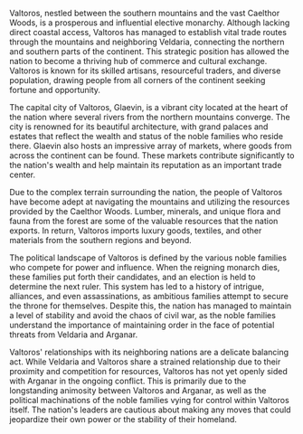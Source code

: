 Valtoros, nestled between the southern mountains and the vast Caelthor Woods, is a prosperous and influential elective monarchy. Although lacking direct coastal access, Valtoros has managed to establish vital trade routes through the mountains and neighboring Veldaria, connecting the northern and southern parts of the continent. This strategic position has allowed the nation to become a thriving hub of commerce and cultural exchange. Valtoros is known for its skilled artisans, resourceful traders, and diverse population, drawing people from all corners of the continent seeking fortune and opportunity.

The capital city of Valtoros, Glaevin, is a vibrant city located at the heart of the nation where several rivers from the northern mountains converge. The city is renowned for its beautiful architecture, with grand palaces and estates that reflect the wealth and status of the noble families who reside there. Glaevin also hosts an impressive array of markets, where goods from across the continent can be found. These markets contribute significantly to the nation's wealth and help maintain its reputation as an important trade center.

Due to the complex terrain surrounding the nation, the people of Valtoros have become adept at navigating the mountains and utilizing the resources provided by the Caelthor Woods. Lumber, minerals, and unique flora and fauna from the forest are some of the valuable resources that the nation exports. In return, Valtoros imports luxury goods, textiles, and other materials from the southern regions and beyond.

The political landscape of Valtoros is defined by the various noble families who compete for power and influence. When the reigning monarch dies, these families put forth their candidates, and an election is held to determine the next ruler. This system has led to a history of intrigue, alliances, and even assassinations, as ambitious families attempt to secure the throne for themselves. Despite this, the nation has managed to maintain a level of stability and avoid the chaos of civil war, as the noble families understand the importance of maintaining order in the face of potential threats from Veldaria and Arganar.

Valtoros' relationships with its neighboring nations are a delicate balancing act. While Veldaria and Valtoros share a strained relationship due to their proximity and competition for resources, Valtoros has not yet openly sided with Arganar in the ongoing conflict. This is primarily due to the longstanding animosity between Valtoros and Arganar, as well as the political machinations of the noble families vying for control within Valtoros itself. The nation's leaders are cautious about making any moves that could jeopardize their own power or the stability of their homeland.